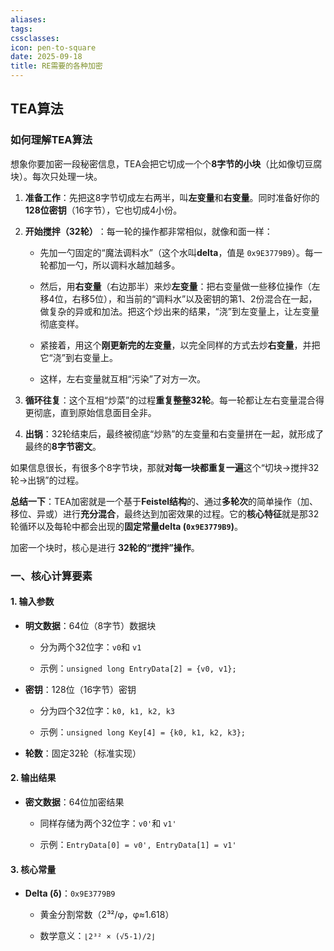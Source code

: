 ```yaml
---
aliases:
tags:
cssclasses:
icon: pen-to-square
date: 2025-09-18
title: RE需要的各种加密
---
```

## TEA算法
### 如何理解TEA算法
想象你要加密一段秘密信息，TEA会把它切成一个个​**​8字节的小块​**​（比如像切豆腐块）。每次只处理一块。

1. **准备工作​**​：先把这8字节切成左右两半，叫​**​左变量​**​和​**​右变量​**​。同时准备好你的​**​128位密钥​**​（16字节），它也切成4小份。
    
2. ​**​开始搅拌（32轮）​**​：每一轮的操作都非常相似，就像和面一样：
    
    - 先加一勺固定的“魔法调料水”（这个水叫 ​**​delta​**​，值是 `0x9E3779B9`）。每一轮都加一勺，所以调料水越加越多。
        
    - 然后，用​**​右变量​**​（右边那半）来炒​**​左变量​**​：把右变量做一些移位操作（左移4位，右移5位），和当前的“调料水”以及密钥的第1、2份混合在一起，做复杂的异或和加法。把这个炒出来的结果，“浇”到左变量上，让左变量彻底变样。
        
    - 紧接着，用这个​**​刚更新完的左变量​**​，以完全同样的方式去炒​**​右变量​**​，并把它“浇”到右变量上。
        
    - 这样，左右变量就互相“污染”了对方一次。
        
    
3. ​**​循环往复​**​：这个互相“炒菜”的过程​**​重复整整32轮​**​。每一轮都让左右变量混合得更彻底，直到原始信息面目全非。
    
4. ​**​出锅​**​：32轮结束后，最终被彻底“炒熟”的左变量和右变量拼在一起，就形成了最终的​**​8字节密文​**​。
    

如果信息很长，有很多个8字节块，那就​**​对每一块都重复一遍​**​这个“切块->搅拌32轮->出锅”的过程。

​**​总结一下​**​：TEA加密就是一个基于​**​Feistel结构​**​的、通过​**​多轮次​**​的简单操作（加、移位、异或）进行​**​充分混合​**​，最终达到加密效果的过程。它的​**​核心特征​**​就是那32轮循环以及每轮中都会出现的​**​固定常量delta (`0x9E3779B9`)​**​。

加密一个块时，核心是进行 ​**​32轮的“搅拌”操作​**​。
### 一、核心计算要素

#### 1. 输入参数

- ​**​明文数据​**​：64位（8字节）数据块
    
    - 分为两个32位字：`v0`和 `v1`
        
    - 示例：`unsigned long EntryData[2] = {v0, v1};`
        
    
- ​**​密钥​**​：128位（16字节）密钥
    
    - 分为四个32位字：`k0, k1, k2, k3`
        
    - 示例：`unsigned long Key[4] = {k0, k1, k2, k3};`
        
    
- ​**​轮数​**​：固定32轮（标准实现）
    

#### 2. 输出结果

- ​**​密文数据​**​：64位加密结果
    
    - 同样存储为两个32位字：`v0'`和 `v1'`
        
    - 示例：`EntryData[0] = v0', EntryData[1] = v1'`
        
    

#### 3. 核心常量

- ​**​Delta (δ)​**​：`0x9E3779B9`
    
    - 黄金分割常数（2³²/φ，φ≈1.618）
        
    - 数学意义：`⌊2³² × (√5-1)/2⌋`

